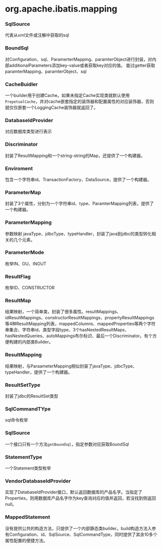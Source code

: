 # org.apache.ibatis.mapping

### SqlSource
代表从xml文件或注解中获取的sql

### BoundSql
对Configuration、sql、ParamerterMapping、paramterObject进行封装，对内部additionalParameters添加key-value或者获取key对应的值。
能过getter获取paramterMapping、paramterObject、sql
### CacheBuidler
一个builder用于创建Cache。如果未指定Cache实现类就默认使用```PrepetualCache```，并对cache嵌套指定的装饰器和配置属性的对应装饰器，否则就仅仅嵌套一个LoggingCache装饰器就返回了。
### DatabaseIdProvider
对应数据库类型进行表示
### Discriminator
封装了ResultMapping和一个string-string的Map，还提供了一个构建器。
### Enviroment
包含一个字符串id、TransactionFactory、DataSource，提供了一个构建器。
### ParameterMap
封装了3个属性，分别为一个字符串id、type、ParamterMapping列表，提供了一个构建器。
### ParameterMapping
参数映射
javaType、jdbcType、typeHandler，封装了java到jdbc的类型转化相关的几个元素。
### ParameterMode
枚举IN、OU、INOUT
### ResultFlag
枚举ID、CONSTRUCTOR
### ResultMap
结果映射，一个简单类，封装了很多属性。resultMappings、idResultMappings、constructorResultMappings、propertyResultMappings等4种ResultMapping列表，mappedColumns、mappedProperties等两个字符串集合、字符串id、类型字段type、3个hasNestedResultMaps、hasNestedQueries、autoMappings布尔标识、最后一个Discriminator。有个方便构建的内部类Builder。

### ResultMapping
结果映射，与ParaameterMapping相似封装了javaType、jdbcType、typeHandler，提供了一个构建器。
### ResultSetType
封装了jdbc的ResultSet类型
### SqlCommandTYpe
sql命令枚举
### SqlSource
一个接口只有一个方法```getBoundSql```，指定参数对应获取BoundSql
### StatementType
一个Statement类型枚举
### VendorDatabaseIdProvider
实现了DatabaseIdProvider接口，默认返回数据库的产品名字。当指定了Properties，则用数据库产品名字作为key查询对应的值并返回，若没找到侧返回null。
### MappedStatement
没有提供公共的构造方法，只提供了一个内部静态类builder。build构造方法入参有Configuration、id、SqlSource、SqlCommandType，同时提供了其余10多个属性配置的便捷方法。
